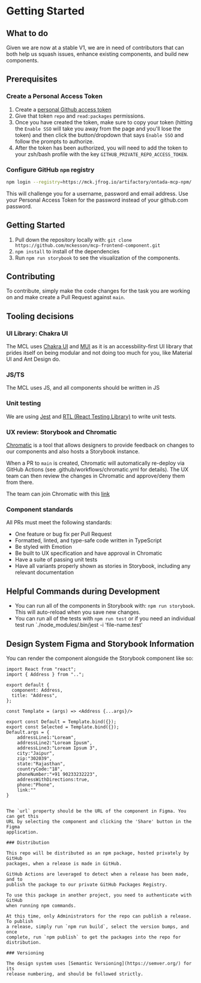 # Getting Started

## What to do

Given we are now at a stable V1, we are in need of contributors that can both
help us squash issues, enhance existing components, and build new components.

## Prerequisites

### Create a Personal Access Token

1. Create a [personal Github access token](https://github.com/settings/tokens)
2. Give that token `repo` and `read:packages` permissions.
3. Once you have created the token, make sure to copy your token (hitting the
   `Enable SSO` will take you away from the page and you'll lose the token) and
   then click the button/dropdown that says `Enable SSO` and follow the prompts
   to authorize.
4. After the token has been authorized, you will need to add the token to your
   zsh/bash profile with the key `GITHUB_PRIVATE_REPO_ACCESS_TOKEN`.

### Configure GitHub `npm` registry

```sh
npm login --registry=https://mck.jfrog.io/artifactory/ontada-mcp-npm/
```

This will challenge you for a username, password and email address. Use your
Personal Access Token for the password instead of your github.com password.

## Getting Started

1. Pull down the repository locally with:
   `git clone https://github.com/mckesson/mcp-frontend-component.git`
2. `npm install` to install of the dependencies
3. Run `npm run storybook` to see the visualization of the components.

## Contributing

To contribute, simply make the code changes for the task you are working on and
make create a Pull Request against `main`.

## Tooling decisions

### UI Library: Chakra UI

The MCL uses [Chakra UI](https://chakra-ui.com) and [MUI](https://mui.com/) as it is an accessbility-first
UI library that prides itself on being modular and not doing too much for you,
like Material UI and Ant Design do.

### JS/TS

The MCL uses JS, and all components should be written in JS

### Unit testing

We are using [Jest](https://jestjs.io/) and
[RTL (React Testing Library)](https://testing-library.com/docs/react-testing-library/intro/)
to write unit tests.

### UX review: Storybook and Chromatic

[Chromatic](https://www.chromatic.com/) is a tool that allows designers to
provide feedback on changes to our components and also hosts a Storybook
instance.

When a PR to `main` is created, Chromatic will automatically re-deploy via
GitHub Actions (see .github/workflows/chromatic.yml for details). The UX team
can then review the changes in Chromatic and approve/deny them from there.

The team can join Chromatic with this
[link](https://www.chromatic.com/start?inviteToken=5bc1e094a33b4793a379d141d0c6c635&appId=60b904b0dac2f2003bf84221)

### Component standards

All PRs must meet the following standards:

- One feature or bug fix per Pull Request
- Formatted, linted, and type-safe code written in TypeScript
- Be styled with Emotion
- Be built to UX specification and have approval in Chromatic
- Have a suite of passing unit tests
- Have all variants properly shown as stories in Storybook, including any
  relevant documentation

## Helpful Commands during Development

- You can run all of the components in Storybook with: `npm run storybook`. This
  will auto-reload when you save new changes.
- You can run all of the tests with `npm run test` or if you need an individual
  test run `./node_modules/.bin/jest -i 'file-name.test'

## Design System Figma and Storybook Information

You can render the component alongside the Storybook component like so:

```
import React from "react";
import { Address } from "..";

export default {
  component: Address,
  title: "Address",
};

const Template = (args) => <Address {...args}/>

export const Default = Template.bind({});
export const Selected = Template.bind({});
Default.args = {
    addressLine1:"Loream",
    addressLine2:"Loream Ipusm",
    addressLine3:"Loream Ipsum 3",
    city:"Jaipur",
    zip:"302039",
    state:"Rajasthan",
    countryCode:"18",
    phoneNumber:"+91 90233232223",
    addressWithDirections:true,
    phone:"Phone",
    link:""
}


The `url` property should be the URL of the component in Figma. You can get this
URL by selecting the component and clicking the 'Share' button in the Figma
application.

### Distribution

This repo will be distributed as an npm package, hosted privately by GitHub
packages, when a release is made in GitHub.

GitHub Actions are leveraged to detect when a release has been made, and to
publish the package to our private GitHub Packages Registry.

To use this package in another project, you need to authenticate with GitHub
when running npm commands.

At this time, only Administrators for the repo can publish a release. To publish
a release, simply run `npm run build`, select the version bumps, and once
complete, run `npm publish` to get the packages into the repo for distribution.

### Versioning

The design system uses [Semantic Versioning](https://semver.org/) for its
release numbering, and should be followed strictly.
```
